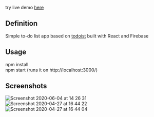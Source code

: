 try live demo [here](https://simpledo.now.sh/)

## Definition

Simple to-do list app based on [todoist](https://todoist.com/) built with React and Firebase

## Usage

npm install <br />
npm start (runs it on http://localhost:3000/)

## Screenshots

![Screenshot 2020-06-04 at 14 26 31](https://user-images.githubusercontent.com/50910926/83751480-9800ee80-a66f-11ea-9ee0-359d7c5eb505.png)
![Screenshot 2020-04-27 at 16 44 22](https://user-images.githubusercontent.com/50910926/80379734-29c65080-88a7-11ea-89ae-f1cfe3e4ada6.png)
![Screenshot 2020-04-27 at 16 44 04](https://user-images.githubusercontent.com/50910926/80379742-2df26e00-88a7-11ea-953f-cd9ad4d799bc.png)
